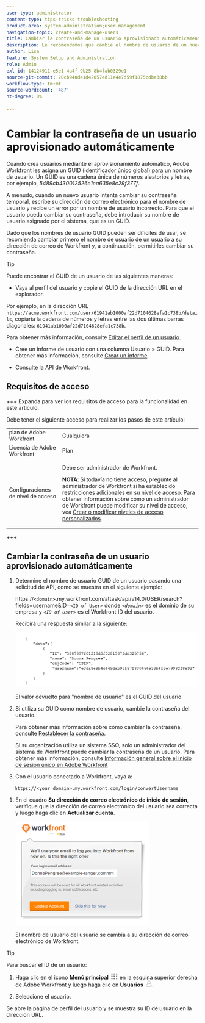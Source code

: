 ```yaml
---
user-type: administrator
content-type: tips-tricks-troubleshooting
product-area: system-administration;user-management
navigation-topic: create-and-manage-users
title: Cambiar la contraseña de un usuario aprovisionado automáticamente
description: Le recomendamos que cambie el nombre de usuario de un nuevo usuario a su dirección de correo de Workfront y que, a continuación, le permita cambiar su contraseña.
author: Lisa
feature: System Setup and Administration
role: Admin
exl-id: 14124911-e5e1-4a4f-9b25-8b4fab0329e1
source-git-commit: 20cb940de1d42057ed11e4e7d59f1875cdba38bb
workflow-type: tm+mt
source-wordcount: '487'
ht-degree: 0%

---
```


# Cambiar la contraseña de un usuario aprovisionado automáticamente

Cuando crea usuarios mediante el aprovisionamiento automático, Adobe Workfront les asigna un GUID (identificador único global) para un nombre de usuario. Un GUID es una cadena única de números aleatorios y letras, por ejemplo, *5489cb430012526e1ea635e8c29f377f*.

A menudo, cuando un nuevo usuario intenta cambiar su contraseña temporal, escribe su dirección de correo electrónico para el nombre de usuario y recibe un error por un nombre de usuario incorrecto. Para que el usuario pueda cambiar su contraseña, debe introducir su nombre de usuario asignado por el sistema, que es un GUID.

Dado que los nombres de usuario GUID pueden ser difíciles de usar, se recomienda cambiar primero el nombre de usuario de un usuario a su dirección de correo de Workfront y, a continuación, permitirles cambiar su contraseña.

>[!TIP]
>
>Puede encontrar el GUID de un usuario de las siguientes maneras:
>
>* Vaya al perfil del usuario y copie el GUID de la dirección URL en el explorador.
>
>  Por ejemplo, en la dirección URL `https://acme.workfront.com/user/61941ab1000af22d7104628efa1c738b/details`, copiaría la cadena de números y letras entre las dos últimas barras diagonales: `61941ab1000af22d7104628efa1c738b`.
>
>  Para obtener más información, consulte [Editar el perfil de un usuario](../../../administration-and-setup/add-users/create-and-manage-users/edit-a-users-profile.md).
>
>* Cree un informe de usuario con una columna Usuario > GUID. Para obtener más información, consulte [Crear un informe](../../../reports-and-dashboards/reports/creating-and-managing-reports/create-report.md).
>
>* Consulte la API de Workfront.
>

## Requisitos de acceso

+++ Expanda para ver los requisitos de acceso para la funcionalidad en este artículo.

Debe tener el siguiente acceso para realizar los pasos de este artículo:

<table style="table-layout:auto"> 
 <col> 
 <col> 
 <tbody> 
  <tr> 
   <td role="rowheader">plan de Adobe Workfront</td> 
   <td>Cualquiera</td> 
  </tr> 
  <tr> 
   <td role="rowheader">Licencia de Adobe Workfront</td> 
   <td>Plan</td> 
  </tr> 
  <tr> 
   <td role="rowheader">Configuraciones de nivel de acceso</td> 
   <td> <p>Debe ser administrador de Workfront.</p> <p><b>NOTA</b>: Si todavía no tiene acceso, pregunte al administrador de Workfront si ha establecido restricciones adicionales en su nivel de acceso. Para obtener información sobre cómo un administrador de Workfront puede modificar su nivel de acceso, vea <a href="../../../administration-and-setup/add-users/configure-and-grant-access/create-modify-access-levels.md" class="MCXref xref">Crear o modificar niveles de acceso personalizados</a>.</p> </td> 
  </tr> 
 </tbody> 
</table>

+++

## Cambiar la contraseña de un usuario aprovisionado automáticamente

1. Determine el nombre de usuario GUID de un usuario pasando una solicitud de API, como se muestra en el siguiente ejemplo:

   https://`<domain>`.my.workfront.com/attask/api/v14.0/USER/search?fields=username&amp;ID=`<ID of User>` donde *`<domain>`* es el dominio de su empresa y *`<ID of User>`* es el Workfront ID del usuario.

   Recibirá una respuesta similar a la siguiente:

   ![](assets/get-guid.png)

   El valor devuelto para &quot;nombre de usuario&quot; es el GUID del usuario.

1. Si utiliza su GUID como nombre de usuario, cambie la contraseña del usuario.

   Para obtener más información sobre cómo cambiar la contraseña, consulte [Restablecer la contraseña](../../../workfront-basics/manage-your-account-and-profile/managing-your-workfront-account/reset-your-password.md).

   Si su organización utiliza un sistema SSO, solo un administrador del sistema de Workfront puede cambiar la contraseña de un usuario. Para obtener más información, consulte [Información general sobre el inicio de sesión único en Adobe Workfront](../../../administration-and-setup/add-users/single-sign-on/sso-in-workfront.md)

1. Con el usuario conectado a Workfront, vaya a:

```
   https://<your domain>.my.workfront.com/login/convertUsername
```

1. En el cuadro **Su dirección de correo electrónico de inicio de sesión**, verifique que la dirección de correo electrónico del usuario sea correcta y luego haga clic en **Actualizar cuenta**.

   ![](assets/guidusername-350x272.png)

   El nombre de usuario del usuario se cambia a su dirección de correo electrónico de Workfront.

>[!TIP]
>
>Para buscar el ID de un usuario:
>
>1. Haga clic en el icono **Menú principal** ![](assets/main-menu-icon.png) en la esquina superior derecha de Adobe Workfront y luego haga clic en **Usuarios** ![](assets/users-icon-in-main-menu.png).
>
>1. Seleccione el usuario.
>
>   Se abre la página de perfil del usuario y se muestra su ID de usuario en la dirección URL.
>
